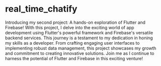 # real_time_chatify
Introducing my second project: A hands-on exploration of Flutter and Firebase! With this project, I delve into the exciting world of app development using Flutter's powerful framework and Firebase's versatile backend services. This journey is a testament to my dedication in honing my skills as a developer. From crafting engaging user interfaces to implementing robust data management, this project showcases my growth and commitment to creating innovative solutions. Join me as I continue to harness the potential of Flutter and Firebase in this exciting venture!
